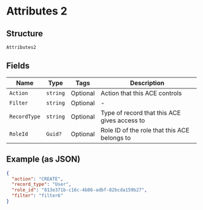 
# Attributes 2

## Structure

`Attributes2`

## Fields

| Name | Type | Tags | Description |
|  --- | --- | --- | --- |
| `Action` | `string` | Optional | Action that this ACE controls |
| `Filter` | `string` | Optional | - |
| `RecordType` | `string` | Optional | Type of record that this ACE gives access to |
| `RoleId` | `Guid?` | Optional | Role ID of the role that this ACE belongs to |

## Example (as JSON)

```json
{
  "action": "CREATE",
  "record_type": "User",
  "role_id": "813e371b-c16c-4b86-adbf-82bcda159b27",
  "filter": "filter6"
}
```


